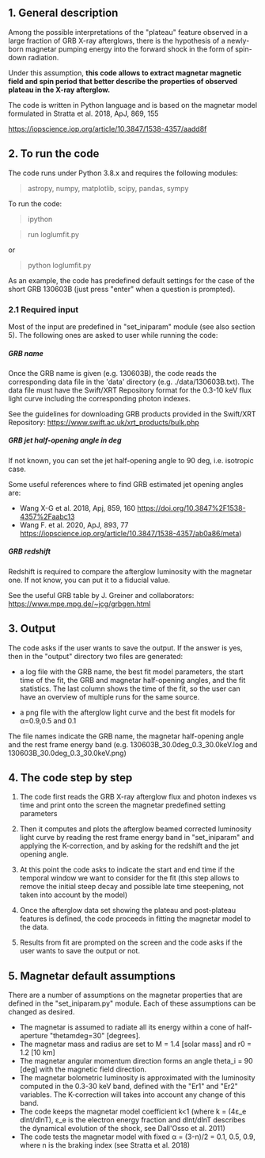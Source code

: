 ## 1. General description

Among the possible interpretations of the "plateau" feature observed in a large
fraction of GRB X-ray afterglows, there is the hypothesis of a newly-born magnetar
pumping energy into the forward shock in the form of spin-down radiation.

Under this assumption, **this code allows to extract magnetar magnetic field and spin period that better describe
the properties of observed plateau in the X-ray afterglow.**

The code is written in Python language and is based on the magnetar model formulated in Stratta et al. 2018, ApJ, 869, 155 

https://iopscience.iop.org/article/10.3847/1538-4357/aadd8f



## 2. To run the code

The code runs under Python 3.8.x and requires the following modules:

> astropy, numpy, matplotlib, scipy,  pandas, sympy

To run the code:

> ipython

> run loglumfit.py

or

> python loglumfit.py

As an example, the code has predefined default settings for the case of the short GRB 130603B (just press "enter" when a question is prompted).


### 2.1 Required input

Most of the input are predefined in "set_iniparam" module (see also section 5). The following ones are asked to user while running the code:

##### GRB name
Once the GRB name is given (e.g. 130603B), the code reads the corresponding data file in the 'data' directory (e.g. ./data/130603B.txt).
The data file must have the Swift/XRT Repository format for the 0.3-10 keV flux light curve including the corresponding photon indexes.

See the guidelines for downloading GRB products provided in the Swift/XRT Repository: https://www.swift.ac.uk/xrt_products/bulk.php


##### GRB jet half-opening angle in deg

If not known, you can set the jet half-opening angle to 90 deg, i.e. isotropic case.

Some useful references where to find GRB  estimated jet opening angles are:
- Wang X-G et al. 2018, Apj, 859, 160 https://doi.org/10.3847%2F1538-4357%2Faabc13
- Wang F. et al. 2020, ApJ, 893, 77 https://iopscience.iop.org/article/10.3847/1538-4357/ab0a86/meta)

##### GRB redshift

Redshift is required to compare the afterglow luminosity with the magnetar one. If not know, you can put it to a fiducial value.

See the useful GRB table by J. Greiner and collaborators:
https://www.mpe.mpg.de/~jcg/grbgen.html


## 3. Output

The code asks if the user wants to save the output. If the answer is yes, then
in the "output" directory two files are generated:

- a log file with the GRB name, the best fit model parameters, the start time of the fit, the GRB and magnetar half-opening angles, and the fit statistics.
The last column shows the time of the fit, so the user can have an overview of multiple runs for the same source.

- a png file with the afterglow light curve and the best fit models for &alpha;=0.9,0.5 and 0.1

The file names indicate
the GRB name, the magnetar half-opening angle and the rest frame energy band
(e.g. 130603B_30.0deg_0.3_30.0keV.log and 130603B_30.0deg_0.3_30.0keV.png)

## 4. The code step by step

1) The code first reads the GRB X-ray afterglow flux and photon indexes vs time and print onto the screen the magnetar predefined setting parameters

2) Then it computes and plots the afterglow beamed corrected luminosity light curve by reading
the rest frame energy band in "set_iniparam" and applying the K-correction,
and by asking for the redshift and the jet opening angle.

3) At this point the code asks to indicate the start and end time if the temporal window we want
to consider for the fit (this step allows to remove the initial steep decay and possible late time steepening, not taken into account by the model)

4) Once the afterglow data set showing the plateau and post-plateau features is defined, the code proceeds in fitting the magnetar model to the data.

5) Results from fit are prompted on the screen and the code asks if the user wants to save the output or not.


## 5. Magnetar default assumptions

There are a number of assumptions on the magnetar properties that are defined in the "set_iniparam.py" module. Each of these assumptions can be changed as desired.

- The magnetar is assumed to radiate all its energy within a cone of half-aperture "thetamdeg=30" [degrees].
- The magnetar mass and radius are set to M = 1.4  [solar mass] and r0 = 1.2  [10 km]
- The magnetar angular momentum direction forms an angle theta_i = 90 [deg] with the magnetic field direction.
- The magnetar bolometric luminosity is approximated with the luminosity computed in the 0.3-30 keV band, defined with the "Er1" and "Er2" variables. The K-correction will takes into account any change of this band.
- The code keeps the magnetar model coefficient k<1 (where k = (4&epsilon;_e dlnt/dlnT), &epsilon;_e is the electron energy fraction and dlnt/dlnT describes the dynamical evolution of the shock, see Dall'Osso et al. 2011)
- The code tests the magnetar model with fixed &alpha; = (3-n)/2 = 0.1, 0.5, 0.9, where n is the braking index (see Stratta et al. 2018)
